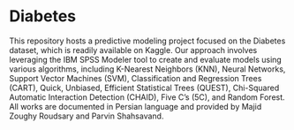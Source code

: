 # Diabetes
This repository hosts a predictive modeling project focused on the Diabetes dataset, which is readily available on Kaggle. Our approach involves leveraging the IBM SPSS Modeler tool to create and evaluate models using various algorithms, including K-Nearest Neighbors (KNN), Neural Networks, Support Vector Machines (SVM), Classification and Regression Trees (CART), Quick, Unbiased, Efficient Statistical Trees (QUEST), Chi-Squared Automatic Interaction Detection (CHAID), Five C’s (5C), and Random Forest.
All works are documented in Persian language and provided by Majid Zoughy Roudsary and Parvin Shahsavand.
